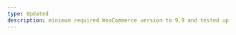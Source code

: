 ```yaml
---
type: Updated
description: minimum required WooCommerce version to 9.9 and tested up to version to 10.0
---
```

